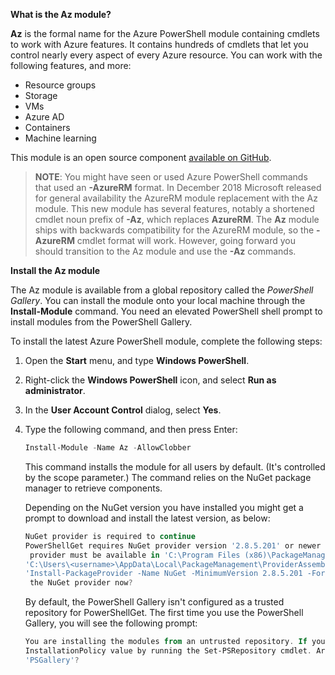 
**What is the Az module?**

**Az** is the formal name for the Azure PowerShell module containing cmdlets to work with Azure features. It contains hundreds of cmdlets that let you control nearly every aspect of every Azure resource. You can work with the following features, and more:

- Resource groups
- Storage
- VMs 
- Azure AD
- Containers
- Machine learning 

This module is an open source component [available on GitHub](https://github.com/Azure/azure-powershell).

> **NOTE**: You might have seen or used Azure PowerShell commands that used an **-AzureRM** format. In December 2018 Microsoft released for general availability the AzureRM module replacement with the Az module. This new module has several features, notably a shortened cmdlet noun prefix of **-Az**, which replaces **AzureRM**. The **Az** module ships with backwards compatibility for the AzureRM module, so the **-AzureRM** cmdlet format will work. However, going forward you should transition to the Az module and use the **-Az** commands.

**Install the Az module**

The Az module is available from a global repository called the *PowerShell Gallery*. You can install the module onto your local machine through the **Install-Module** command. You need an elevated PowerShell shell prompt to install modules from the PowerShell Gallery. 


To install the latest Azure PowerShell module, complete the following steps:

1. Open the **Start** menu, and type **Windows PowerShell**.

2. Right-click the **Windows PowerShell** icon, and select **Run as administrator**.

3. In the **User Account Control** dialog, select **Yes**.

4. Type the following command, and then press Enter:

    ```powershell
    Install-Module -Name Az -AllowClobber
    ```

    This command installs the module for all users by default. (It's controlled by the scope parameter.) The command relies on the NuGet package manager to retrieve components. 

    Depending on the NuGet version you have installed you might get a prompt to download and install the latest version, as below:

    ```powershell
    NuGet provider is required to continue
    PowerShellGet requires NuGet provider version '2.8.5.201' or newer to interact with NuGet-based repositories. The NuGet
     provider must be available in 'C:\Program Files (x86)\PackageManagement\ProviderAssemblies' or
    'C:\Users\<username>\AppData\Local\PackageManagement\ProviderAssemblies'. You can also install the NuGet provider by running
    'Install-PackageProvider -Name NuGet -MinimumVersion 2.8.5.201 -Force'. Do you want PowerShellGet to install and import
     the NuGet provider now?
    ```

    By default, the PowerShell Gallery isn't configured as a trusted repository for PowerShellGet. The first time you use the PowerShell Gallery, you will see the following prompt:

    ```powershell
    You are installing the modules from an untrusted repository. If you trust this repository, change its
    InstallationPolicy value by running the Set-PSRepository cmdlet. Are you sure you want to install the modules from
    'PSGallery'?
    ```
